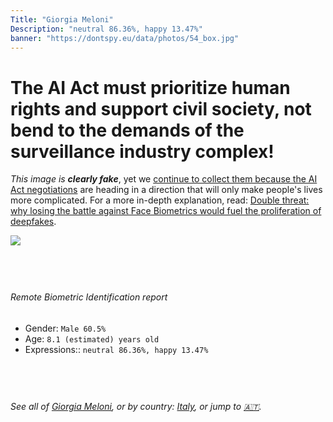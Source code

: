 ```yaml
---
Title: "Giorgia Meloni"
Description: "neutral 86.36%, happy 13.47%"
banner: "https://dontspy.eu/data/photos/54_box.jpg"
---
```


# The AI Act must prioritize human rights and support civil society, not bend to the demands of the surveillance industry complex!

<link rel="stylesheet" type="text/css" href="/css/blog.css" />

<div class="is-fake" >

_This image is **clearly fake**_, yet we [continue to collect them because the AI Act negotiations](/blog/why-deepfake/) are heading in a direction that will only make people's lives more complicated. For a more in-depth explanation, read: [Double threat: why losing the battle against Face Biometrics would fuel the proliferation of deepfakes](/blog/the-dual-threat-how-losing-the-biometric-battle-fuels-deepfake-proliferation/).


</div>

<!-- <img src="https://dontspy.eu/data/photos/54_box.jpg" /> -->
<img src="https://dontspy.eu/data/photos/54_box.jpg" />

## <br>

###### Remote Biometric Identification report

* <span class="label">Gender:</span> `Male 60.5%`
* <span class="label">Age:</span> `8.1 (estimated) years old`
* <span class="label">Expressions::</span> `neutral 86.36%, happy 13.47%`

## <br>

###### See all of [Giorgia Meloni](/policymaker#Giorgia%20Meloni), or by country: [Italy](/country#Italy), or jump to [🇦🇹](/x/102).

## <br>

